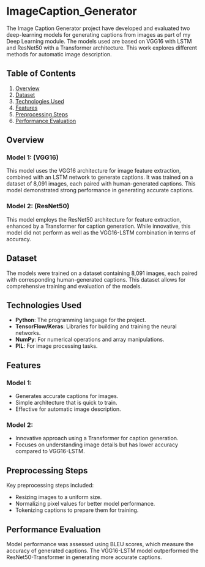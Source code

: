 # ImageCaption_Generator
The Image Caption Generator project have developed and evaluated two deep-learning models for generating captions from images as part of my Deep Learning module. The models used are based on VGG16 with LSTM and ResNet50 with a Transformer architecture. This work explores different methods for automatic image description.

## Table of Contents
1. [Overview](#overview)
2. [Dataset](#dataset)
3. [Technologies Used](#technologies-used)
4. [Features](#features)
5. [Preprocessing Steps](#preprocessing-steps)
6. [Performance Evaluation](#performance-evaluation)

## Overview

### Model 1: (VGG16)
This model uses the VGG16 architecture for image feature extraction, combined with an LSTM network to generate captions. It was trained on a dataset of 8,091 images, each paired with human-generated captions. This model demonstrated strong performance in generating accurate captions.

### Model 2: (ResNet50)
This model employs the ResNet50 architecture for feature extraction, enhanced by a Transformer for caption generation. While innovative, this model did not perform as well as the VGG16-LSTM combination in terms of accuracy.

## Dataset
The models were trained on a dataset containing 8,091 images, each paired with corresponding human-generated captions. This dataset allows for comprehensive training and evaluation of the models.

## Technologies Used
- **Python**: The programming language for the project.
- **TensorFlow/Keras**: Libraries for building and training the neural networks.
- **NumPy**: For numerical operations and array manipulations.
- **PIL**: For image processing tasks.

## Features

### Model 1:
- Generates accurate captions for images.
- Simple architecture that is quick to train.
- Effective for automatic image description.

### Model 2: 
- Innovative approach using a Transformer for caption generation.
- Focuses on understanding image details but has lower accuracy compared to VGG16-LSTM.

## Preprocessing Steps
Key preprocessing steps included:
- Resizing images to a uniform size.
- Normalizing pixel values for better model performance.
- Tokenizing captions to prepare them for training.

## Performance Evaluation
Model performance was assessed using BLEU scores, which measure the accuracy of generated captions. The VGG16-LSTM model outperformed the ResNet50-Transformer in generating more accurate captions.
